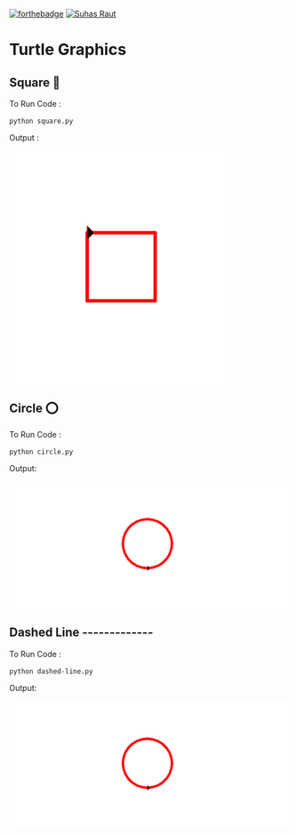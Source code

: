 [![forthebadge](https://forthebadge.com/images/badges/made-with-python.svg)](https://forthebadge.com)
[![Suhas Raut](https://img.shields.io/badge/Made%20By-Suhas%20Raut-%2300C0A3?style=for-the-badge&logo=github&logoColor=00C0A3)](https://github.com/Suhas-Raut)

# Turtle Graphics 

##  Square 🔳

To Run Code : 
```
python square.py
```
Output :

<img align="center" alt="coding" width="400" src="https://github.com/Suhas-Raut/Python-Codes/blob/master/GettingStarted-PythonCodes/Turtle-Graphics/Output1.png">

## Circle ⭕

To Run Code :
```
python circle.py
```

Output:

<img align="center" alt="coding" width="800" src="https://github.com/Suhas-Raut/Python-Codes/blob/master/GettingStarted-PythonCodes/Turtle-Graphics/Output2.png">


## Dashed Line -------------

To Run Code :
```
python dashed-line.py
```

Output:

<img align="center" alt="coding" width="800" src="https://github.com/Suhas-Raut/Python-Codes/blob/master/GettingStarted-PythonCodes/Turtle-Graphics/Output2.png">

